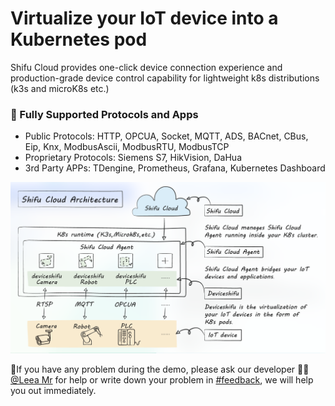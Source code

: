 # Virtualize your IoT device into a Kubernetes pod

Shifu Cloud provides one-click device connection experience and production-grade device control capability for lightweight k8s distributions (k3s and microK8s etc.)

### 🔧 Fully Supported Protocols and Apps
- Public Protocols: HTTP, OPCUA, Socket, MQTT, ADS, BACnet, CBus, Eip, Knx, ModbusAscii, ModbusRTU, ModbusTCP
- Proprietary Protocols: Siemens S7, HikVision, DaHua
- 3rd Party APPs: TDengine, Prometheus, Grafana, Kubernetes Dashboard

![Shifu Cloud Architecture](https://github.com/Edgenesis/killercoda-shifu-demo/blob/main/images/Shifu%20Cloud%20Architecture.png)

🔔If you have any problem during the demo, please ask our developer 👷🏽[@Leea Mr](https://shifuproj.slack.com/archives/D04MFP86D4J) for help or write down your problem in [#feedback](https://shifuproj.slack.com/archives/C04N5AJJL8Y), we will help you out immediately.
